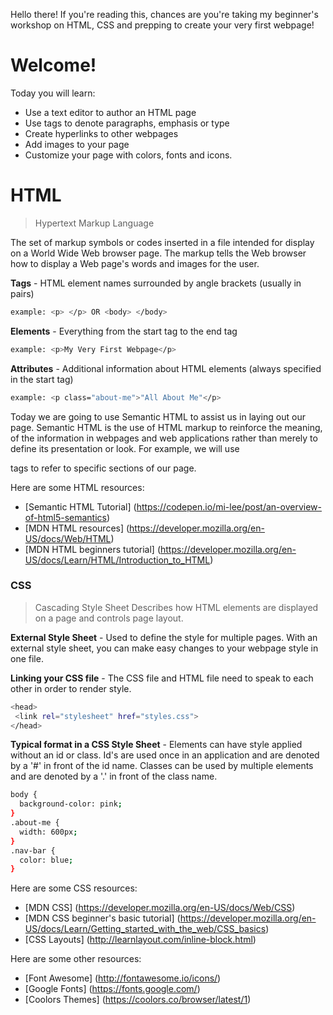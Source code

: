 Hello there! If you're reading this, chances are you're taking my beginner's workshop on HTML, CSS and prepping to create your very first webpage!

# Welcome!

Today you will learn:
 - Use a text editor to author an HTML page
 - Use tags to denote paragraphs, emphasis or type
 - Create hyperlinks to other webpages
 - Add images to your page
 - Customize your page with colors, fonts and icons.

# HTML

> Hypertext Markup Language

The set of markup symbols or codes inserted in a file intended for display on a World Wide Web browser page. The markup tells the Web browser how to display a Web page's words and images for the user.

**Tags** - HTML element names surrounded by angle brackets
(usually in pairs)

```sh
example: <p> </p> OR <body> </body>
```

**Elements** - Everything from the start tag to the end tag

```sh
example: <p>My Very First Webpage</p>
```
**Attributes** -  Additional information about HTML elements
(always specified in the start tag)

```sh
example: <p class="about-me">"All About Me"</p>
```

Today we are going to use Semantic HTML to assist us in laying out our page. Semantic HTML is the use of HTML markup to reinforce the meaning, of the information in webpages and web applications rather than merely to define its presentation or look. For example, we will use <section></section> tags to refer to specific sections of our page.

Here are some HTML resources:
 - [Semantic HTML Tutorial] (https://codepen.io/mi-lee/post/an-overview-of-html5-semantics)
 - [MDN HTML resources] (https://developer.mozilla.org/en-US/docs/Web/HTML)
 - [MDN HTML beginners tutorial] (https://developer.mozilla.org/en-US/docs/Learn/HTML/Introduction_to_HTML)

### CSS

> Cascading Style Sheet
Describes how HTML elements are displayed on a page and controls page layout.

**External Style Sheet** - Used to define the style for multiple pages. With an external style sheet, you can make easy changes to your webpage style in one file.

**Linking your CSS file** - The CSS file and HTML file need to speak to each other in order to render style.

```sh
<head>
 <link rel="stylesheet" href="styles.css">
</head>
```

**Typical format in a CSS Style Sheet** - Elements can have style applied without an id or class. Id's are used once in an application and are denoted by a '#' in front of the id name. Classes can be used by multiple elements and are denoted by a '.' in front of the class name.

```sh
body {
  background-color: pink;
}
.about-me {
  width: 600px;
}
.nav-bar {
  color: blue;
}
```

Here are some CSS resources:
 - [MDN CSS] (https://developer.mozilla.org/en-US/docs/Web/CSS)
 - [MDN CSS beginner's basic tutorial] (https://developer.mozilla.org/en-US/docs/Learn/Getting_started_with_the_web/CSS_basics)
 - [CSS Layouts] (http://learnlayout.com/inline-block.html)

 Here are some other resources:
  - [Font Awesome] (http://fontawesome.io/icons/)
  - [Google Fonts] (https://fonts.google.com/)
  - [Coolors Themes] (https://coolors.co/browser/latest/1)
